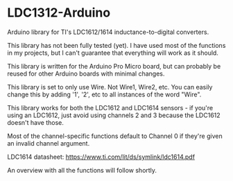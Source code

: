# LDC1312-Arduino
Arduino library for TI's LDC1612/1614 inductance-to-digital converters.

This library has not been fully tested (yet). I have used most of the functions in my projects, but I can't guarantee that everything will work as it should.

This library is written for the Arduino Pro Micro board, but can probably be reused for other Arduino boards with minimal changes.

This library is set to only use Wire. Not Wire1, Wire2, etc. You can easily change this by adding '1', '2', etc to all instances of the word "Wire".

This library works for both the LDC1612 and LDC1614 sensors - if you're using an LDC1612, just avoid using channels 2 and 3 because the LDC1612 doesn't have those.

Most of the channel-specific functions default to Channel 0 if they're given an invalid channel argument.

LDC1614 datasheet: https://www.ti.com/lit/ds/symlink/ldc1614.pdf

An overview with all the functions will follow shortly.
